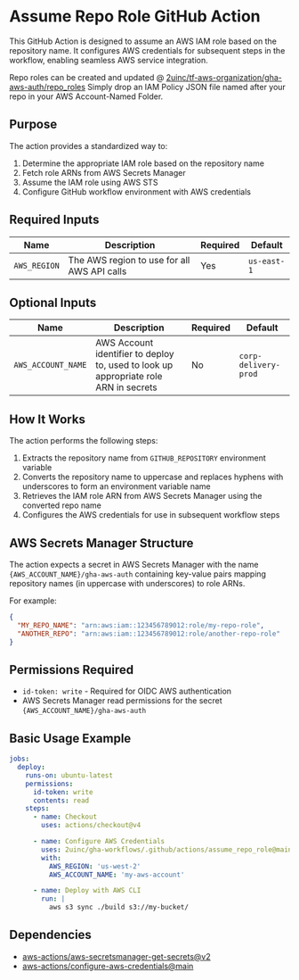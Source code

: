 # Assume Repo Role GitHub Action

This GitHub Action is designed to assume an AWS IAM role based on the repository name. It configures AWS credentials for subsequent steps in the workflow, enabling seamless AWS service integration.

Repo roles can be created and updated @ [2uinc/tf-aws-organization/gha-aws-auth/repo_roles](https://github.com/2uinc/tf-aws-organization/tree/main/gha-aws-auth/repo_roles)
Simply drop an IAM Policy JSON file named after your repo in your AWS Account-Named Folder.

## Purpose

The action provides a standardized way to:

1. Determine the appropriate IAM role based on the repository name
2. Fetch role ARNs from AWS Secrets Manager
3. Assume the IAM role using AWS STS
4. Configure GitHub workflow environment with AWS credentials

## Required Inputs

| Name         | Description                                 | Required | Default     |
| ------------ | ------------------------------------------- | -------- | ----------- |
| `AWS_REGION` | The AWS region to use for all AWS API calls | Yes      | `us-east-1` |

## Optional Inputs

| Name               | Description                                                                          | Required | Default              |
| ------------------ | ------------------------------------------------------------------------------------ | -------- | -------------------- |
| `AWS_ACCOUNT_NAME` | AWS Account identifier to deploy to, used to look up appropriate role ARN in secrets | No       | `corp-delivery-prod` |

## How It Works

The action performs the following steps:

1. Extracts the repository name from `GITHUB_REPOSITORY` environment variable
2. Converts the repository name to uppercase and replaces hyphens with underscores to form an environment variable name
3. Retrieves the IAM role ARN from AWS Secrets Manager using the converted repo name
4. Configures the AWS credentials for use in subsequent workflow steps

## AWS Secrets Manager Structure

The action expects a secret in AWS Secrets Manager with the name `{AWS_ACCOUNT_NAME}/gha-aws-auth` containing key-value pairs mapping repository names (in uppercase with underscores) to role ARNs.

For example:

```json
{
  "MY_REPO_NAME": "arn:aws:iam::123456789012:role/my-repo-role",
  "ANOTHER_REPO": "arn:aws:iam::123456789012:role/another-repo-role"
}
```

## Permissions Required

- `id-token: write` - Required for OIDC AWS authentication
- AWS Secrets Manager read permissions for the secret `{AWS_ACCOUNT_NAME}/gha-aws-auth`

## Basic Usage Example

```yaml
jobs:
  deploy:
    runs-on: ubuntu-latest
    permissions:
      id-token: write
      contents: read
    steps:
      - name: Checkout
        uses: actions/checkout@v4

      - name: Configure AWS Credentials
        uses: 2uinc/gha-workflows/.github/actions/assume_repo_role@main
        with:
          AWS_REGION: 'us-west-2'
          AWS_ACCOUNT_NAME: 'my-aws-account'

      - name: Deploy with AWS CLI
        run: |
          aws s3 sync ./build s3://my-bucket/
```

## Dependencies

- [aws-actions/aws-secretsmanager-get-secrets@v2](https://github.com/aws-actions/aws-secretsmanager-get-secrets)
- [aws-actions/configure-aws-credentials@main](https://github.com/aws-actions/configure-aws-credentials)
